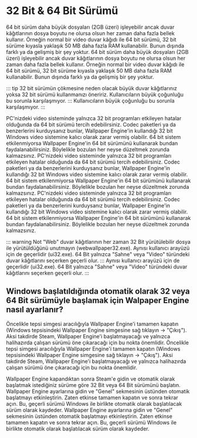 # 32 Bit & 64 Bit Sürümü

64 bit sürüm daha büyük dosyaları (2GB üzeri) işleyebilir ancak duvar kâğıtlarının dosya boyutu ne olursa olsun her zaman daha fazla bellek kullanır. Örneğin normal bir video duvar kâğıdı ile 64 bit sürümü, 32 bit sürüme kıyasla yaklaşık 50 MB daha fazla RAM kullanabilir. Bunun dışında farklı ya da gelişmiş bir şey yoktur. 64 bit sürüm daha büyük dosyaları (2GB üzeri) işleyebilir ancak duvar kâğıtlarının dosya boyutu ne olursa olsun her zaman daha fazla bellek kullanır. Örneğin normal bir video duvar kâğıdı ile 64 bit sürümü, 32 bit sürüme kıyasla yaklaşık 50 MB daha fazla RAM kullanabilir. Bunun dışında farklı ya da gelişmiş bir şey yoktur.

::: tip 32 bit sürümün çökmesine neden olacak büyük duvar kâğıtlarınız yoksa 32 bit sürümü kullanmanızı öneririz. Kullanıcıların büyük çoğunluğu bu sorunla karşılaşmıyor. ::: Kullanıcıların büyük çoğunluğu bu sorunla karşılaşmıyor. :::

PC'nizdeki video sisteminde yalnızca 32 bit programları etkileyen hatalar olduğunda da 64 bit sürümü tercih edebilirsiniz. Codec paketleri ya da benzerlerini kurduysanız bunlar, Wallpaper Engine'in kullandığı 32 bit Windows video sistemine kalıcı olarak zarar vermiş olabilir. 64 bit sistem etkilenmiyorsa Wallpaper Engine'in 64 bit sürümünü kullanarak bundan faydalanabilirsiniz. Böylelikle bozulan her neyse düzeltmek zorunda kalmazsınız. PC'nizdeki video sisteminde yalnızca 32 bit programları etkileyen hatalar olduğunda da 64 bit sürümü tercih edebilirsiniz. Codec paketleri ya da benzerlerini kurduysanız bunlar, Wallpaper Engine'in kullandığı 32 bit Windows video sistemine kalıcı olarak zarar vermiş olabilir. 64 bit sistem etkilenmiyorsa Wallpaper Engine'in 64 bit sürümünü kullanarak bundan faydalanabilirsiniz. Böylelikle bozulan her neyse düzeltmek zorunda kalmazsınız. PC'nizdeki video sisteminde yalnızca 32 bit programları etkileyen hatalar olduğunda da 64 bit sürümü tercih edebilirsiniz. Codec paketleri ya da benzerlerini kurduysanız bunlar, Wallpaper Engine'in kullandığı 32 bit Windows video sistemine kalıcı olarak zarar vermiş olabilir. 64 bit sistem etkilenmiyorsa Wallpaper Engine'in 64 bit sürümünü kullanarak bundan faydalanabilirsiniz. Böylelikle bozulan her neyse düzeltmek zorunda kalmazsınız.

::: warning Not "Web" duvar kâğıtlarının her zaman 32 Bit yürütülebilir dosya ile yürütüldüğünü unutmayın (webwallpaper32.exe). Aynısı kullanıcı arayüzü için de geçerlidir (ui32.exe). 64 Bit yalnızca "Sahne" veya "Video" türündeki duvar kâğıtlarını seçerken geçerli olur. ::: Aynısı kullanıcı arayüzü için de geçerlidir (ui32.exe). 64 Bit yalnızca "Sahne" veya "Video" türündeki duvar kâğıtlarını seçerken geçerli olur. :::

## Windows başlatıldığında otomatik olarak 32 veya 64 Bit sürümüyle başlamak için Walpaper Engine nasıl ayarlanır?

Öncelikle tepsi simgesi aracılığıyla Wallpaper Engine'i tamamen kapatın (Windows tepsisindeki Wallpaper Engine simgesine sağ tıklayın -> "Çıkış"). Aksi takdirde Steam, Wallpaper Engine'i başlatmayacağı ve yalnızca halihazırda çalışan sürümü öne çıkaracağı için bu nokta önemlidir. Öncelikle tepsi simgesi aracılığıyla Wallpaper Engine'i tamamen kapatın (Windows tepsisindeki Wallpaper Engine simgesine sağ tıklayın -> "Çıkış"). Aksi takdirde Steam, Wallpaper Engine'i başlatmayacağı ve yalnızca halihazırda çalışan sürümü öne çıkaracağı için bu nokta önemlidir.

Wallpaper Engine kapandıktan sonra Steam'e gidin ve otomatik olarak başlatmak istediğiniz sürüme göre 32 Bit veya 64 Bit sürümünü başlatın. Wallpaper Engine ayarlarına gidin ve "Genel" sekmesinin üstünden otomatik başlatmayı etkinleştirin. Zaten etkinse tamamen kapatın ve sonra tekrar açın. Bu, geçerli sürümü Windows ile birlikte otomatik olarak başlatılacak sürüm olarak kaydeder. Wallpaper Engine ayarlarına gidin ve "Genel" sekmesinin üstünden otomatik başlatmayı etkinleştirin. Zaten etkinse tamamen kapatın ve sonra tekrar açın. Bu, geçerli sürümü Windows ile birlikte otomatik olarak başlatılacak sürüm olarak kaydeder. 